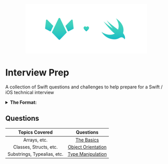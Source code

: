 <p align="center"><img src="./Docs/Assets/interviewPrep.png" height=75% width=75%></p>

# Interview Prep
A collection of Swift questions and challenges to help prepare for a Swift / iOS technical interview


<details>
 <summary><strong>The Format:</strong></summary>

 ## Our Question Pages Begin with the Topics to be Covered
 * From Arrays to Strings
 * To running times and more

 ### Our Questions Will Come Next
 Each question is accompanied by a short description of the problem
 #### An Example too, if the problem needs one:
 ```Swift
 someFunc() // written in as a block of code
 ```
 <details>
  <summary><strong>And an inline solution or hint if the problem calls for one:</strong></summary>

  ```Swift
  // a code block here makes the most sense too
  fooFunc(int: coolParams)
  ```
 </details>
</details>

## Questions

| Topics Covered | Questions |
|:--------------:|:---------:|
|Arrays, etc.    |[The Basics](Questions/questions1.md)|
|Classes, Structs, etc.   |[Object Orientation](Questions/questions2.md)|
|Substrings, Typealias, etc.   |[Type Manipulation](Questions/questions3.md)|
